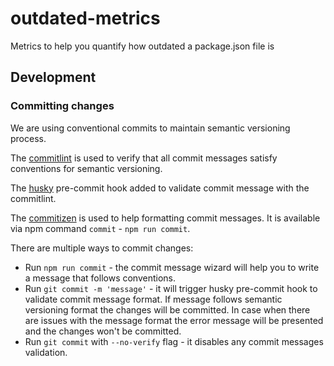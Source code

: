 # outdated-metrics

Metrics to help you quantify how outdated a package.json file is

## Development

### Committing changes

We are using conventional commits to maintain semantic versioning process.

The [commitlint](https://github.com/conventional-changelog/commitlint) is used
to verify that all commit messages satisfy conventions for semantic versioning.

The [husky](https://github.com/typicode/husky) pre-commit hook added to validate
commit message with the commitlint.

The [commitizen](https://www.npmjs.com/package/commitizen) is used to help
formatting commit messages. It is available via npm command `commit` -
`npm run commit`.

There are multiple ways to commit changes:

- Run `npm run commit` - the commit message wizard will help you to write a
  message that follows conventions.
- Run `git commit -m 'message'` - it will trigger husky pre-commit hook to
  validate commit message format. If message follows semantic versioning format
  the changes will be committed. In case when there are issues with the message
  format the error message will be presented and the changes won't be committed.
- Run `git commit` with `--no-verify` flag - it disables any commit messages
  validation.
